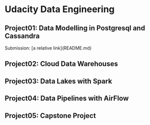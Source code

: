 <h1> Udacity Data Engineering </h1>
<h2>Project01: Data Modelling in Postgresql and Cassandra</h2>
Submission: [a relative link](README.md)
<h2>Project02: Cloud Data Warehouses </h2>
<h2>Project03: Data Lakes with Spark </h2>
<h2>Project04: Data Pipelines with AirFlow </h2>
<h2>Project05: Capstone Project</h2>
